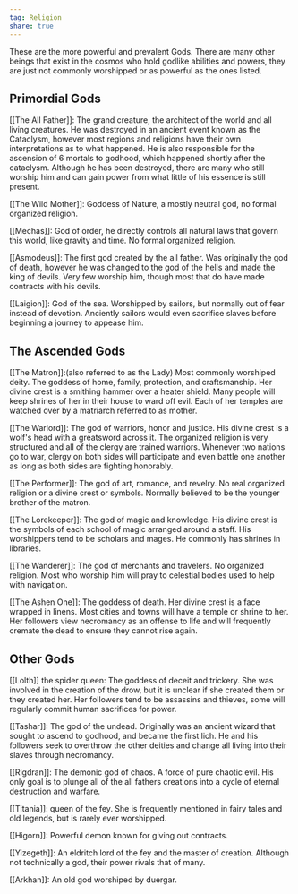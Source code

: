 ```yaml
---
tag: Religion
share: true  
---
```

These are the more powerful and prevalent Gods. There are many other beings that exist in the cosmos who hold godlike abilities and powers, they are just not commonly worshipped or as powerful as the ones listed.

## Primordial Gods

[[The All Father]]: The grand creature, the architect of the world and all living creatures. He was destroyed in an ancient event known as the Cataclysm, however most regions and religions have their own interpretations as to what happened. He is also responsible for the ascension of 6 mortals to godhood, which happened shortly after the cataclysm. Although he has been destroyed, there are many who still worship him and can gain power from what little of his essence is still present.

[[The Wild Mother]]: Goddess of Nature, a mostly neutral god, no formal organized religion.

[[Mechas]]: God of order, he directly controls all natural laws that govern this world, like gravity and time. No formal organized religion.

[[Asmodeus]]: The first god created by the all father. Was originally the god of death, however he was changed to the god of the hells and made the king of devils. Very few worship him, though most that do have made contracts with his devils.

[[Laigion]]: God of the sea. Worshipped by sailors, but normally out of fear instead of devotion. Anciently sailors would even sacrifice slaves before beginning a journey to appease him.

## The Ascended Gods

[[The Matron]]:(also referred to as the Lady) Most commonly worshiped deity. The goddess of home, family, protection, and craftsmanship. Her divine crest is a smithing hammer over a heater shield. Many people will keep shrines of her in their house to ward off evil. Each of her temples are watched over by a matriarch referred to as mother.

[[The Warlord]]: The god of warriors, honor and justice. His divine crest is a wolf's head with a greatsword across it. The organized religion is very structured and all of the clergy are trained warriors. Whenever two nations go to war, clergy on both sides will participate and even battle one another as long as both sides are fighting honorably. 

[[The Performer]]: The god of art, romance, and revelry. No real organized religion or a divine crest or symbols. Normally believed to be the younger brother of the matron.

[[The Lorekeeper]]: The god of magic and knowledge. His divine crest is the symbols of each school of magic arranged around a staff. His worshippers tend to be scholars and mages. He commonly has shrines in libraries.

[[The Wanderer]]: The god of merchants and travelers. No organized religion. Most who worship him will pray to celestial bodies used to help with navigation.

[[The Ashen One]]: The goddess of death. Her divine crest is a face wrapped in linens. Most cities and towns will have a temple or shrine to her. Her followers view necromancy as an offense to life and will frequently cremate the dead to ensure they cannot rise again.

## Other Gods

[[Lolth]] the spider queen: The goddess of deceit and trickery. She was involved in the creation of the drow, but it is unclear if she created them or they created her. Her followers tend to be assassins and thieves, some will regularly commit human sacrifices for power.

[[Tashar]]: The god of the undead. Originally was an ancient wizard that sought to ascend to godhood, and became the first lich. He and his followers seek to overthrow the other deities and change all living into their slaves through necromancy.

[[Rigdran]]: The demonic god of chaos. A force of pure chaotic evil. His only goal is to plunge all of the all fathers creations into a cycle of eternal destruction and warfare.

[[Titania]]: queen of the fey. She is frequently mentioned in fairy tales and old legends, but is rarely ever worshipped.

[[Higorn]]: Powerful demon known for giving out contracts.

[[Yizegeth]]: An eldritch lord of the fey and the master of creation. Although not technically a god, their power rivals that of many. 

[[Arkhan]]: An old god worshiped by duergar. 
